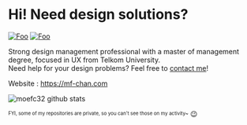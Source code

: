 # Hi! Need design solutions?

[![Foo](https://komarev.com/ghpvc/?username=moefc32&color=orange&label=Profile+Views)]()
[![Foo](https://img.shields.io/github/followers/moefc32?label=follow%20me&style=social)](https://github.com/moefc32)

Strong design management professional with a master of management degree, focused in UX from Telkom University.\
Need help for your design problems? Feel free to [contact me](mailto:hai@mf-chan.com)!

Website : https://mf-chan.com

![moefc32 github stats](https://github-readme-stats.vercel.app/api?username=moefc32&show_icons=true&theme=blueberry&count_private=true)

<sup><sub>FYI, some of my repositories are private, so you can't see those on my activity~</sub></sup> 😉

